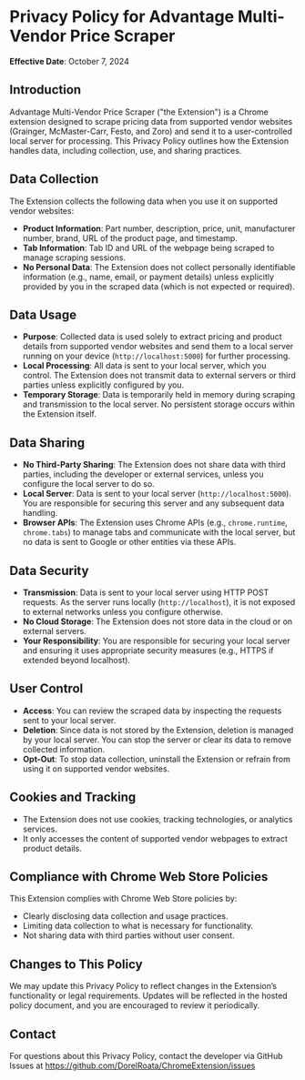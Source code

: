 # Privacy Policy for Advantage Multi-Vendor Price Scraper

**Effective Date**: October 7, 2024

## Introduction
Advantage Multi-Vendor Price Scraper ("the Extension") is a Chrome extension designed to scrape pricing data from supported vendor websites (Grainger, McMaster-Carr, Festo, and Zoro) and send it to a user-controlled local server for processing. This Privacy Policy outlines how the Extension handles data, including collection, use, and sharing practices.

## Data Collection
The Extension collects the following data when you use it on supported vendor websites:
- **Product Information**: Part number, description, price, unit, manufacturer number, brand, URL of the product page, and timestamp.
- **Tab Information**: Tab ID and URL of the webpage being scraped to manage scraping sessions.
- **No Personal Data**: The Extension does not collect personally identifiable information (e.g., name, email, or payment details) unless explicitly provided by you in the scraped data (which is not expected or required).

## Data Usage
- **Purpose**: Collected data is used solely to extract pricing and product details from supported vendor websites and send them to a local server running on your device (`http://localhost:5000`) for further processing.
- **Local Processing**: All data is sent to your local server, which you control. The Extension does not transmit data to external servers or third parties unless explicitly configured by you.
- **Temporary Storage**: Data is temporarily held in memory during scraping and transmission to the local server. No persistent storage occurs within the Extension itself.

## Data Sharing
- **No Third-Party Sharing**: The Extension does not share data with third parties, including the developer or external services, unless you configure the local server to do so.
- **Local Server**: Data is sent to your local server (`http://localhost:5000`). You are responsible for securing this server and any subsequent data handling.
- **Browser APIs**: The Extension uses Chrome APIs (e.g., `chrome.runtime`, `chrome.tabs`) to manage tabs and communicate with the local server, but no data is sent to Google or other entities via these APIs.

## Data Security
- **Transmission**: Data is sent to your local server using HTTP POST requests. As the server runs locally (`http://localhost`), it is not exposed to external networks unless you configure otherwise.
- **No Cloud Storage**: The Extension does not store data in the cloud or on external servers.
- **Your Responsibility**: You are responsible for securing your local server and ensuring it uses appropriate security measures (e.g., HTTPS if extended beyond localhost).

## User Control
- **Access**: You can review the scraped data by inspecting the requests sent to your local server.
- **Deletion**: Since data is not stored by the Extension, deletion is managed by your local server. You can stop the server or clear its data to remove collected information.
- **Opt-Out**: To stop data collection, uninstall the Extension or refrain from using it on supported vendor websites.

## Cookies and Tracking
- The Extension does not use cookies, tracking technologies, or analytics services.
- It only accesses the content of supported vendor webpages to extract product details.

## Compliance with Chrome Web Store Policies
This Extension complies with Chrome Web Store policies by:
- Clearly disclosing data collection and usage practices.
- Limiting data collection to what is necessary for functionality.
- Not sharing data with third parties without user consent.

## Changes to This Policy
We may update this Privacy Policy to reflect changes in the Extension’s functionality or legal requirements. Updates will be reflected in the hosted policy document, and you are encouraged to review it periodically.

## Contact
For questions about this Privacy Policy, contact the developer via GitHub Issues at https://github.com/DorelRoata/ChromeExtension/issues